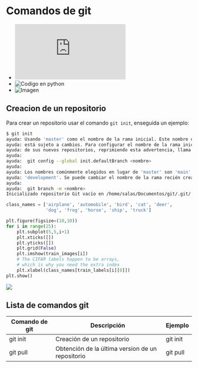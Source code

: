 # Comandos de git

* ![Creacion de un repositorio](https://github.com/TadeoCastllo/Ahorcado/blob/main/comandos.md#comandos-de-git)
* ![Codigo en python]()
* ![Imagen](https://encrypted-tbn0.gstatic.com/images?q=tbn:ANd9GcQyzGL-llljdhSbqyiWNiDq1Xj1KcOpGWHRQg&s)
## Creacion de un repositorio

Para crear un repositorio usar el comando `git init`, enseguida un ejemplo:

```bash
$ git init
ayuda: Usando 'master' como el nombre de la rama inicial. Este nombre de rama predeterminado
ayuda: está sujeto a cambios. Para configurar el nombre de la rama inicial para usar en todos
ayuda: de sus nuevos repositorios, reprimiendo esta advertencia, llama a:
ayuda: 
ayuda: 	git config --global init.defaultBranch <nombre>
ayuda: 
ayuda: Los nombres comúnmente elegidos en lugar de 'master' son 'main', 'trunk' y
ayuda: 'development'. Se puede cambiar el nombre de la rama recién creada mediante este comando:
ayuda: 
ayuda: 	git branch -m <nombre>
Inicializado repositorio Git vacío en /home/salas/Documentos/git/.git/
```
```python
class_names = ['airplane', 'automobile', 'bird', 'cat', 'deer',
               'dog', 'frog', 'horse', 'ship', 'truck']

plt.figure(figsize=(10,10))
for i in range(25):
    plt.subplot(5,5,i+1)
    plt.xticks([])
    plt.yticks([])
    plt.grid(False)
    plt.imshow(train_images[i])
    # The CIFAR labels happen to be arrays, 
    # which is why you need the extra index
    plt.xlabel(class_names[train_labels[i][0]])
plt.show()
```
<img src ="https://encrypted-tbn0.gstatic.com/images?q=tbn:ANd9GcQyzGL-llljdhSbqyiWNiDq1Xj1KcOpGWHRQg&s">


## Lista de comandos git
| Comando de git | Descripción                                      | Ejemplo  |
|----------------|--------------------------------------------------|----------|
| git init       | Creación de un repositorio                       | git init |
| git pull       | Obtención de la última version de un repositorio | git pull |
